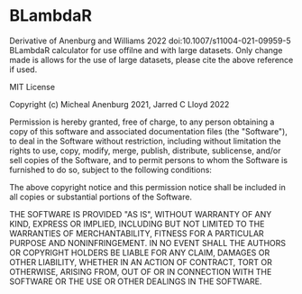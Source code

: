 # BLambdaR
Derivative of Anenburg and Williams 2022 doi:10.1007/s11004-021-09959-5 BLambdaR calculator for use offilne and with large datasets.
Only change made is allows for the use of large datasets, please cite the above reference if used.
 
MIT License

Copyright (c) Micheal Anenburg 2021, Jarred C Lloyd 2022 

Permission is hereby granted, free of charge, to any person obtaining a copy
of this software and associated documentation files (the "Software"), to deal
in the Software without restriction, including without limitation the rights
to use, copy, modify, merge, publish, distribute, sublicense, and/or sell
copies of the Software, and to permit persons to whom the Software is
furnished to do so, subject to the following conditions:

The above copyright notice and this permission notice shall be included in all
copies or substantial portions of the Software.

THE SOFTWARE IS PROVIDED "AS IS", WITHOUT WARRANTY OF ANY KIND, EXPRESS OR
IMPLIED, INCLUDING BUT NOT LIMITED TO THE WARRANTIES OF MERCHANTABILITY,
FITNESS FOR A PARTICULAR PURPOSE AND NONINFRINGEMENT. IN NO EVENT SHALL THE
AUTHORS OR COPYRIGHT HOLDERS BE LIABLE FOR ANY CLAIM, DAMAGES OR OTHER
LIABILITY, WHETHER IN AN ACTION OF CONTRACT, TORT OR OTHERWISE, ARISING FROM,
OUT OF OR IN CONNECTION WITH THE SOFTWARE OR THE USE OR OTHER DEALINGS IN THE
SOFTWARE.
